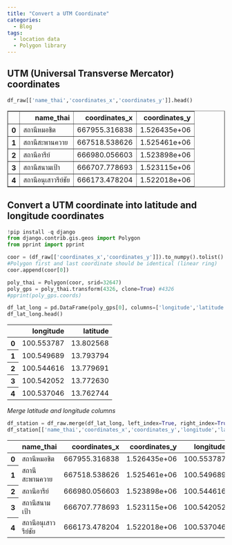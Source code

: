 ```yaml
---
title: "Convert a UTM Coordinate"
categories:
  - Blog
tags:
  - location data
  - Polygon library
---
```


## UTM (Universal Transverse Mercator) coordinates


```python
df_raw[['name_thai','coordinates_x','coordinates_y']].head()
```




<div>
<style scoped>
    .dataframe tbody tr th:only-of-type {
        vertical-align: middle;
    }

    .dataframe tbody tr th {
        vertical-align: top;
    }

    .dataframe thead th {
        text-align: right;
    }
</style>
<table border="1" class="dataframe">
  <thead>
    <tr style="text-align: right;">
      <th></th>
      <th>name_thai</th>
      <th>coordinates_x</th>
      <th>coordinates_y</th>
    </tr>
  </thead>
  <tbody>
    <tr>
      <th>0</th>
      <td>สถานีหมอชิต</td>
      <td>667955.316838</td>
      <td>1.526435e+06</td>
    </tr>
    <tr>
      <th>1</th>
      <td>สถานีสะพานควาย</td>
      <td>667518.538626</td>
      <td>1.525461e+06</td>
    </tr>
    <tr>
      <th>2</th>
      <td>สถานีอารีย์</td>
      <td>666980.056603</td>
      <td>1.523898e+06</td>
    </tr>
    <tr>
      <th>3</th>
      <td>สถานีสนามเป้า</td>
      <td>666707.778693</td>
      <td>1.523115e+06</td>
    </tr>
    <tr>
      <th>4</th>
      <td>สถานีอนุเสาวรีย์ชัย</td>
      <td>666173.478204</td>
      <td>1.522018e+06</td>
    </tr>
  </tbody>
</table>
</div>



## Convert a UTM coordinate into latitude and longitude coordinates


```python
!pip install -q django  
from django.contrib.gis.geos import Polygon
from pprint import pprint
```


```python
coor = (df_raw[['coordinates_x','coordinates_y']]).to_numpy().tolist()
#Polygon first and last coordinate should be identical (linear ring)
coor.append(coor[0])

poly_thai = Polygon(coor, srid=32647)
poly_gps = poly_thai.transform(4326, clone=True) #4326
#pprint(poly_gps.coords)
```


```python
df_lat_long = pd.DataFrame(poly_gps[0], columns=['longitude','latitude'])
df_lat_long.head()
```




<div>
<style scoped>
    .dataframe tbody tr th:only-of-type {
        vertical-align: middle;
    }

    .dataframe tbody tr th {
        vertical-align: top;
    }

    .dataframe thead th {
        text-align: right;
    }
</style>
<table border="0" class="dataframe">
  <thead>
    <tr style="text-align: right;">
      <th></th>
      <th>longitude</th>
      <th>latitude</th>
    </tr>
  </thead>
  <tbody>
    <tr>
      <th>0</th>
      <td>100.553787</td>
      <td>13.802568</td>
    </tr>
    <tr>
      <th>1</th>
      <td>100.549689</td>
      <td>13.793794</td>
    </tr>
    <tr>
      <th>2</th>
      <td>100.544616</td>
      <td>13.779691</td>
    </tr>
    <tr>
      <th>3</th>
      <td>100.542052</td>
      <td>13.772630</td>
    </tr>
    <tr>
      <th>4</th>
      <td>100.537046</td>
      <td>13.762744</td>
    </tr>
  </tbody>
</table>
</div>



*Merge latitude and longitude columns*


```python
df_station = df_raw.merge(df_lat_long, left_index=True, right_index=True)
df_station[['name_thai','coordinates_x','coordinates_y','longitude','latitude']].head()
```




<div>
<style scoped>
    .dataframe tbody tr th:only-of-type {
        vertical-align: middle;
    }

    .dataframe tbody tr th {
        vertical-align: top;
    }

    .dataframe thead th {
        text-align: right;
    }
</style>
<table border="0" class="dataframe">
  <thead>
    <tr style="text-align: right;">
      <th></th>
      <th>name_thai</th>
      <th>coordinates_x</th>
      <th>coordinates_y</th>
      <th>longitude</th>
      <th>latitude</th>
    </tr>
  </thead>
  <tbody>
    <tr>
      <th>0</th>
      <td>สถานีหมอชิต</td>
      <td>667955.316838</td>
      <td>1.526435e+06</td>
      <td>100.553787</td>
      <td>13.802568</td>
    </tr>
    <tr>
      <th>1</th>
      <td>สถานีสะพานควาย</td>
      <td>667518.538626</td>
      <td>1.525461e+06</td>
      <td>100.549689</td>
      <td>13.793794</td>
    </tr>
    <tr>
      <th>2</th>
      <td>สถานีอารีย์</td>
      <td>666980.056603</td>
      <td>1.523898e+06</td>
      <td>100.544616</td>
      <td>13.779691</td>
    </tr>
    <tr>
      <th>3</th>
      <td>สถานีสนามเป้า</td>
      <td>666707.778693</td>
      <td>1.523115e+06</td>
      <td>100.542052</td>
      <td>13.772630</td>
    </tr>
    <tr>
      <th>4</th>
      <td>สถานีอนุเสาวรีย์ชัย</td>
      <td>666173.478204</td>
      <td>1.522018e+06</td>
      <td>100.537046</td>
      <td>13.762744</td>
    </tr>
  </tbody>
</table>
</div>
